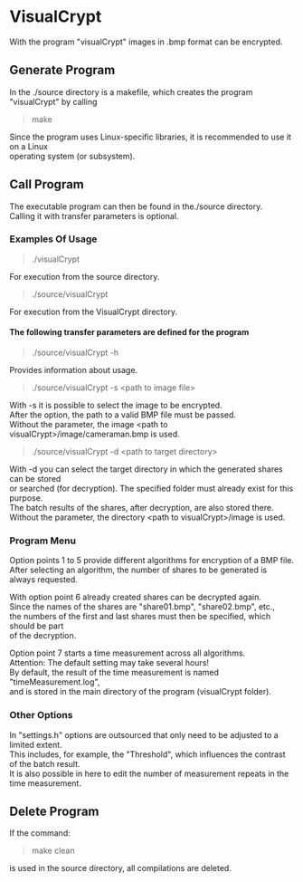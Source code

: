 # VisualCrypt

With the program "visualCrypt" images in .bmp format can be encrypted.

## Generate Program

In the ./source directory is a makefile, which creates the program "visualCrypt" by calling
> make  

Since the program uses Linux-specific libraries, it is recommended to use it on a Linux  
operating system (or subsystem).

## Call Program

The executable program can then be found in the./source directory.  
Calling it with transfer parameters is optional.

### Examples Of Usage

> ./visualCrypt

For execution from the source directory.

> ./source/visualCrypt

For execution from the VisualCrypt directory.

#### The following transfer parameters are defined for the program

> ./source/visualCrypt -h

Provides information about usage.

>./source/visualCrypt -s &lt;path to image file&gt;

With -s it is possible to select the image to be encrypted.  
After the option, the path to a valid BMP file must be passed.  
Without the parameter, the image &lt;path to visualCrypt&gt;/image/cameraman.bmp is used.

>./source/visualCrypt -d &lt;path to target directory&gt;

With -d you can select the target directory in which the generated shares can be stored  
or searched (for decryption). The specified folder must already exist for this purpose.  
The batch results of the shares, after decryption, are also stored there.  
Without the parameter, the directory &lt;path to visualCrypt&gt;/image is used.

### Program Menu

Option points 1 to 5 provide different algorithms for encryption of a BMP file.  
After selecting an algorithm, the number of shares to be generated is always requested.

With option point 6 already created shares can be decrypted again.  
Since the names of the shares are "share01.bmp", "share02.bmp", etc.,  
the numbers of the first and last shares must then be specified, which should be part  
of the decryption.

Option point 7 starts a time measurement across all algorithms.  
Attention: The default setting may take several hours!  
By default, the result of the time measurement is named "timeMeasurement.log",  
and is stored in the main directory of the program (visualCrypt folder).

### Other Options

In "settings.h" options are outsourced that only need to be adjusted to a limited extent.  
This includes, for example, the "Threshold", which influences the contrast of the batch result.  
It is also possible in here to edit the number of measurement repeats in the time measurement.

## Delete Program

If the command:
> make clean

 is used in the source directory, all compilations are deleted.